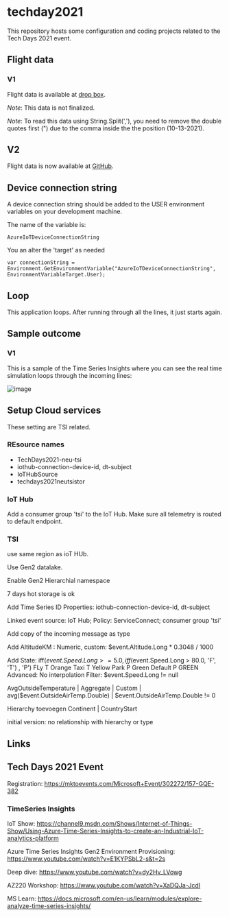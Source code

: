 # techday2021

This repository hosts some configuration and coding projects related to the Tech Days 2021 event.

## Flight data

### V1

Flight data is available at [drop box](https://www.dropbox.com/s/pj2ey7yfyjfifk3/BA874_29622329.csv?dl=0).

*Note*: This data is not finalized.

*Note*: To read this data using String.Split(','), you need to remove the double quotes first (") due to the comma inside the the position (10-13-2021).  

## V2

Flight data is now available at [GitHub](https://github.com/CliffAgius/TechDays2021/tree/main/FlightData).

## Device connection string

A device connection string should be added to the USER environment variables on your development machine.

The name of the variable is:

    AzureIoTDeviceConnectionString

You an alter the 'target' as needed

    var connectionString = Environment.GetEnvironmentVariable("AzureIoTDeviceConnectionString", EnvironmentVariableTarget.User);

## Loop

This application loops. After running through all the lines, it just starts again.

## Sample outcome

### V1

This is a sample of the Time Series Insights where you can see the real time simulation loops through the incoming lines:

![image](https://user-images.githubusercontent.com/694737/137129971-9d008a29-e30a-4fd3-a2b2-ce7c75590236.png)

## Setup Cloud services

These setting are TSI related.

### REsource names

- TechDays2021-neu-tsi
- iothub-connection-device-id, dt-subject
- IoTHubSource
- techdays2021neutsistor



### IoT Hub

Add a consumer group 'tsi' to the IoT Hub. 
Make sure all telemetry is routed to default endpoint.

### TSI

use same region as ioT HUb.

Use Gen2 datalake. 

Enable Gen2 Hierarchial namespace

7 days hot storage is ok

Add Time Series ID Properties: iothub-connection-device-id, dt-subject

Linked event source: IoT Hub; Policy: ServiceConnect; consumer group 'tsi'

Add copy of the incoming message as type

Add AltitudeKM : Numeric, custom: $event.Altitude.Long * 0.3048 / 1000

Add State:
    iff($event.Speed.Long >= 5.0 ,
      iff($event.Speed.Long > 80.0, 'F', 'T')
      , 'P')
    FLy T Orange
    Taxi T Yellow
    Park P Green
    Default P GREEN
    Advanced: 
    No interpolation
    Filter: 
        $event.Speed.Long != null


AvgOutsideTemperature | Aggregate | Custom | avg($event.OutsideAirTemp.Double) | $event.OutsideAirTemp.Double != 0

Hierarchy toevoegen Continent | CountryStart

initial version: no relationship with hierarchy or type 


## Links

## Tech Days 2021 Event

Registration:
    https://mktoevents.com/Microsoft+Event/302272/157-GQE-382

### TimeSeries Insights

IoT Show:
    https://channel9.msdn.com/Shows/Internet-of-Things-Show/Using-Azure-Time-Series-Insights-to-create-an-Industrial-IoT-analytics-platform

Azure Time Series Insights Gen2 Environment Provisioning:
    https://www.youtube.com/watch?v=E1KYPSbL2-s&t=2s

Deep dive:
    https://www.youtube.com/watch?v=dy2Hv_LVowg

AZ220 Workshop:
    https://www.youtube.com/watch?v=XaDQJa-JcdI


MS Learn:
    https://docs.microsoft.com/en-us/learn/modules/explore-analyze-time-series-insights/

    